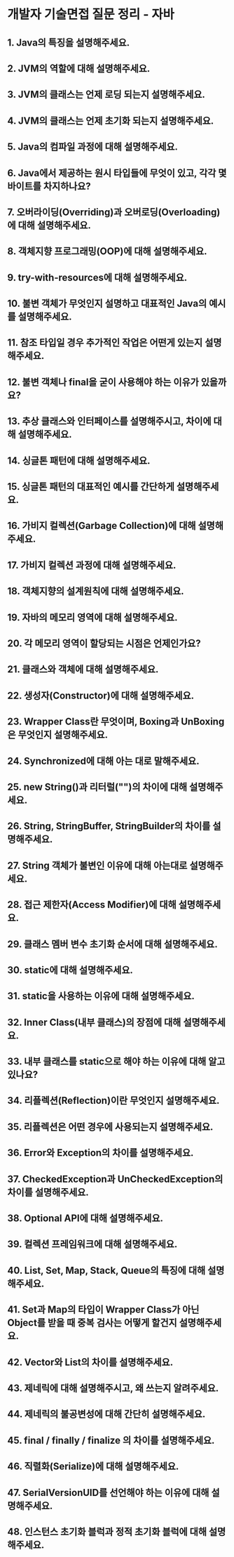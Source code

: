 # 개발자 기술면접 질문 정리 - 자바

## 1. Java의 특징을 설명해주세요.


## 2. JVM의 역할에 대해 설명해주세요.
## 3. JVM의 클래스는 언제 로딩 되는지 설명해주세요.
## 4. JVM의 클래스는 언제 초기화 되는지 설명해주세요.
## 5. Java의 컴파일 과정에 대해 설명해주세요.
## 6. Java에서 제공하는 원시 타입들에 무엇이 있고, 각각 몇 바이트를 차지하나요?
## 7. 오버라이딩(Overriding)과 오버로딩(Overloading)에 대해 설명해주세요.
## 8. 객체지향 프로그래밍(OOP)에 대해 설명해주세요.
## 9. try-with-resources에 대해 설명해주세요.
## 10. 불변 객체가 무엇인지 설명하고 대표적인 Java의 예시를 설명해주세요.
## 11. 참조 타입일 경우 추가적인 작업은 어떤게 있는지 설명해주세요.
## 12. 불변 객체나 final을 굳이 사용해야 하는 이유가 있을까요?
## 13. 추상 클래스와 인터페이스를 설명해주시고, 차이에 대해 설명해주세요.
## 14. 싱글톤 패턴에 대해 설명해주세요.
## 15. 싱글톤 패턴의 대표적인 예시를 간단하게 설명해주세요.
## 16. 가비지 컬렉션(Garbage Collection)에 대해 설명해주세요.
## 17. 가비지 컬렉션 과정에 대해 설명해주세요.
## 18. 객체지향의 설계원칙에 대해 설명해주세요.
## 19. 자바의 메모리 영역에 대해 설명해주세요.
## 20. 각 메모리 영역이 할당되는 시점은 언제인가요?
## 21. 클래스와 객체에 대해 설명해주세요.
## 22. 생성자(Constructor)에 대해 설명해주세요.
## 23. Wrapper Class란 무엇이며, Boxing과 UnBoxing은 무엇인지 설명해주세요.
## 24. Synchronized에 대해 아는 대로 말해주세요.
## 25. new String()과 리터럴("")의 차이에 대해 설명해주세요.
## 26. String, StringBuffer, StringBuilder의 차이를 설명해주세요.
## 27. String 객체가 불변인 이유에 대해 아는대로 설명해주세요.
## 28. 접근 제한자(Access Modifier)에 대해 설명해주세요.
## 29. 클래스 멤버 변수 초기화 순서에 대해 설명해주세요.
## 30. static에 대해 설명해주세요.
## 31. static을 사용하는 이유에 대해 설명해주세요.
## 32. Inner Class(내부 클래스)의 장점에 대해 설명해주세요.
## 33. 내부 클래스를 static으로 해야 하는 이유에 대해 알고 있나요?
## 34. 리플렉션(Reflection)이란 무엇인지 설명해주세요.
## 35. 리플렉션은 어떤 경우에 사용되는지 설명해주세요.
## 36. Error와 Exception의 차이를 설명해주세요.
## 37. CheckedException과 UnCheckedException의 차이를 설명해주세요.
## 38. Optional API에 대해 설명해주세요.
## 39. 컬렉션 프레임워크에 대해 설명해주세요.
## 40. List, Set, Map, Stack, Queue의 특징에 대해 설명해주세요.
## 41. Set과 Map의 타입이 Wrapper Class가 아닌 Object를 받을 때 중복 검사는 어떻게 할건지 설명해주세요.
## 42. Vector와 List의 차이를 설명해주세요.
## 43. 제네릭에 대해 설명해주시고, 왜 쓰는지 알려주세요.
## 44. 제네릭의 불공변성에 대해 간단히 설명해주세요.
## 45. final / finally / finalize 의 차이를 설명해주세요.
## 46. 직렬화(Serialize)에 대해 설명해주세요.
## 47. SerialVersionUID를 선언해야 하는 이유에 대해 설명해주세요.
## 48. 인스턴스 초기화 블럭과 정적 초기화 블럭에 대해 설명해주세요.
